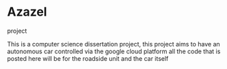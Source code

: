 # Azazel
project

This is a computer science dissertation project, this project aims to have an autonomous car controlled via the google cloud platform
all the code that is posted here will be for the roadside unit and the car itself
